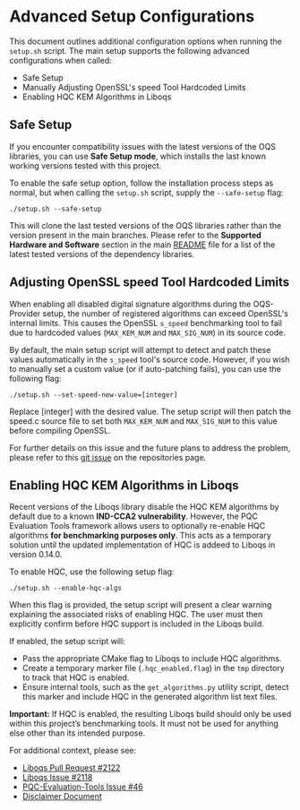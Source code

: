 # Advanced Setup Configurations
This document outlines additional configuration options when running the `setup.sh` script. The main setup supports the following advanced configurations when called:

- Safe Setup
- Manually Adjusting OpenSSL's speed Tool Hardcoded Limits
- Enabling HQC KEM Algorithms in Liboqs

## Safe Setup
If you encounter compatibility issues with the latest versions of the OQS libraries, you can use **Safe Setup mode**, which installs the last known working versions tested with this project.

To enable the safe setup option, follow the installation process steps as normal, but when calling the `setup.sh` script, supply the `--safe-setup` flag:

```
./setup.sh --safe-setup
```

This will clone the last tested versions of the OQS libraries rather than the version present in the main branches. Please refer to the **Supported Hardware and Software** section in the main [README](../README.md) file for a list of the latest tested versions of the dependency libraries.

## Adjusting OpenSSL speed Tool Hardcoded Limits
When enabling all disabled digital signature algorithms during the OQS-Provider setup, the number of registered algorithms can exceed OpenSSL's internal limits. This causes the OpenSSL `s_speed` benchmarking tool to fail due to hardcoded values (`MAX_KEM_NUM` and `MAX_SIG_NUM`) in its source code.

By default, the main setup script will attempt to detect and patch these values automatically in the `s_speed` tool's source code. However, if you wish to manually set a custom value (or if auto-patching fails), you can use the following flag:

```
./setup.sh --set-speed-new-value=[integer]
```

Replace [integer] with the desired value. The setup script will then patch the speed.c source file to set both `MAX_KEM_NUM` and `MAX_SIG_NUM` to this value before compiling OpenSSL.

For further details on this issue and the future plans to address the problem, please refer to this [git issue](https://github.com/crt26/pqc-evaluation-tools/issues/25) on the repositories page.

## Enabling HQC KEM Algorithms in Liboqs
Recent versions of the Liboqs library disable the HQC KEM algorithms by default due to a known **IND-CCA2 vulnerability**. However, the PQC Evaluation Tools framework allows users to optionally re-enable HQC algorithms **for benchmarking purposes only**. This acts as a temporary solution until the updated implementation of HQC is addeed to Liboqs in version 0.14.0. 

To enable HQC, use the following setup flag:

```
./setup.sh --enable-hqc-algs
```

When this flag is provided, the setup script will present a clear warning explaining the associated risks of enabling HQC. The user must then explicitly confirm before HQC support is included in the Liboqs build.

If enabled, the setup script will:
- Pass the appropriate CMake flag to Liboqs to include HQC algorithms.
- Create a temporary marker file (`.hqc_enabled.flag`) in the `tmp` directory to track that HQC is enabled.
- Ensure internal tools, such as the `get_algorithms.py` utility script, detect this marker and include HQC in the generated algorithm list text files.

**Important:** If HQC is enabled, the resulting Liboqs build should only be used within this project’s benchmarking tools. It must not be used for anything else other than its intended purpose.

For additional context, please see:
- [Liboqs Pull Request #2122](https://github.com/open-quantum-safe/liboqs/pull/2122)
- [Liboqs Issue #2118](https://github.com/open-quantum-safe/liboqs/issues/2118)
- [PQC-Evaluation-Tools Issue #46](https://github.com/crt26/pqc-evaluation-tools/issues/46)
- [Disclaimer Document](../DISCLAIMER.md)